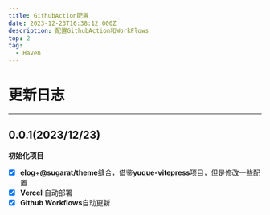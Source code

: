 ```yaml
---
title: GithubAction配置
date: 2023-12-23T16:38:12.000Z
description: 配置GithubAction和WorkFlows
top: 2
tag:
  - Haven
---
```

# 更新日志

---

## 0.0.1(2023/12/23)
**初始化项目**

- [x] **elog**+**@sugarat/theme**缝合，借鉴**yuque-vitepress**项目，但是修改一些配置
- [x] **Vercel** 自动部署
- [x] **Github Workflows**自动更新
